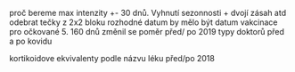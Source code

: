 proč bereme max intenzity +- 30 dnů. Vyhnutí sezonnosti + dvojí zásah atd
odebrat tečky z 2x2 bloku
rozhodné datum by mělo být datum vakcinace pro očkované
5. 160 dnů
změnil se poměr před/ po 2019 typy doktorů před a po kovidu

kortikoidove ekvivalenty podle názvu léku před/po 2018